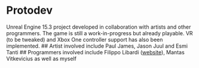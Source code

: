Protodev
========

Unreal Engine 15.3 project developed in collaboration with artists and other
programmers. The game is still a work-in-progress but already playable. VR (to
be tweaked) and Xbox One controller support has also been implemented. \#\#
Artist involved include Paul James, Jason Juul and Esmi Tanti \#\# Programmers
involved include Filippo Libardi ([website](http://www.filippolibardi.co.uk)),
Mantas Vitkevicius as well as myself
